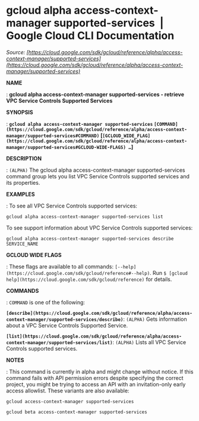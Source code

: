 # gcloud alpha access-context-manager supported-services  |  Google Cloud CLI Documentation

*Source: [https://cloud.google.com/sdk/gcloud/reference/alpha/access-context-manager/supported-services](https://cloud.google.com/sdk/gcloud/reference/alpha/access-context-manager/supported-services)*

**NAME**

: **gcloud alpha access-context-manager supported-services - retrieve VPC Service Controls Supported Services**

**SYNOPSIS**

: **`gcloud alpha access-context-manager supported-services` `[COMMAND](https://cloud.google.com/sdk/gcloud/reference/alpha/access-context-manager/supported-services#COMMAND)` [`[GCLOUD_WIDE_FLAG](https://cloud.google.com/sdk/gcloud/reference/alpha/access-context-manager/supported-services#GCLOUD-WIDE-FLAGS) …`]**

**DESCRIPTION**

: `(ALPHA)` The gcloud alpha access-context-manager supported-services
command group lets you list VPC Service Controls supported services and its
properties.

**EXAMPLES**

: To see all VPC Service Controls supported services:

```
gcloud alpha access-context-manager supported-services list
```

To see support information about VPC Service Controls supported services:

```
gcloud alpha access-context-manager supported-services describe SERVICE_NAME
```

**GCLOUD WIDE FLAGS**

: These flags are available to all commands: `[--help](https://cloud.google.com/sdk/gcloud/reference#--help)`.
Run `$ [gcloud help](https://cloud.google.com/sdk/gcloud/reference)` for details.

**COMMANDS**

: ``COMMAND`` is one of the following:

**`[describe](https://cloud.google.com/sdk/gcloud/reference/alpha/access-context-manager/supported-services/describe)`**:
`(ALPHA)` Gets information about a VPC Service Controls Supported
Service.

**`[list](https://cloud.google.com/sdk/gcloud/reference/alpha/access-context-manager/supported-services/list)`**:
`(ALPHA)` Lists all VPC Service Controls supported services.

**NOTES**

: This command is currently in alpha and might change without notice. If this
command fails with API permission errors despite specifying the correct project,
you might be trying to access an API with an invitation-only early access
allowlist. These variants are also available:

```
gcloud access-context-manager supported-services
```

```
gcloud beta access-context-manager supported-services
```